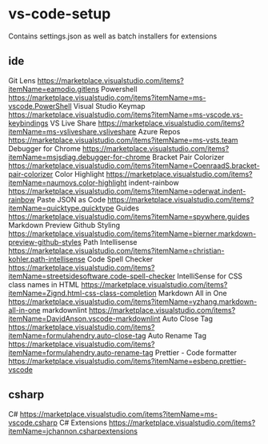 # vs-code-setup

Contains settings.json as well as batch installers for extensions

## ide

Git Lens <https://marketplace.visualstudio.com/items?itemName=eamodio.gitlens>
Powershell <https://marketplace.visualstudio.com/items?itemName=ms-vscode.PowerShell>
Visual Studio Keymap <https://marketplace.visualstudio.com/items?itemName=ms-vscode.vs-keybindings>
VS Live Share <https://marketplace.visualstudio.com/items?itemName=ms-vsliveshare.vsliveshare>
Azure Repos <https://marketplace.visualstudio.com/items?itemName=ms-vsts.team>
Debugger for Chrome <https://marketplace.visualstudio.com/items?itemName=msjsdiag.debugger-for-chrome>
Bracket Pair Colorizer <https://marketplace.visualstudio.com/items?itemName=CoenraadS.bracket-pair-colorizer>
Color Highlight <https://marketplace.visualstudio.com/items?itemName=naumovs.color-highlight>
indent-rainbow <https://marketplace.visualstudio.com/items?itemName=oderwat.indent-rainbow>
Paste JSON as Code <https://marketplace.visualstudio.com/items?itemName=quicktype.quicktype>
Guides <https://marketplace.visualstudio.com/items?itemName=spywhere.guides>
Markdown Preview Github Styling <https://marketplace.visualstudio.com/items?itemName=bierner.markdown-preview-github-styles>
Path Intellisense <https://marketplace.visualstudio.com/items?itemName=christian-kohler.path-intellisense>
Code Spell Checker <https://marketplace.visualstudio.com/items?itemName=streetsidesoftware.code-spell-checker>
IntelliSense for CSS class names in HTML <https://marketplace.visualstudio.com/items?itemName=Zignd.html-css-class-completion>
Markdown All in One <https://marketplace.visualstudio.com/items?itemName=yzhang.markdown-all-in-one>
markdownlint <https://marketplace.visualstudio.com/items?itemName=DavidAnson.vscode-markdownlint>
Auto Close Tag <https://marketplace.visualstudio.com/items?itemName=formulahendry.auto-close-tag>
Auto Rename Tag <https://marketplace.visualstudio.com/items?itemName=formulahendry.auto-rename-tag>
Prettier - Code formatter <https://marketplace.visualstudio.com/items?itemName=esbenp.prettier-vscode>

## csharp

C# <https://marketplace.visualstudio.com/items?itemName=ms-vscode.csharp>
C# Extensions <https://marketplace.visualstudio.com/items?itemName=jchannon.csharpextensions>
